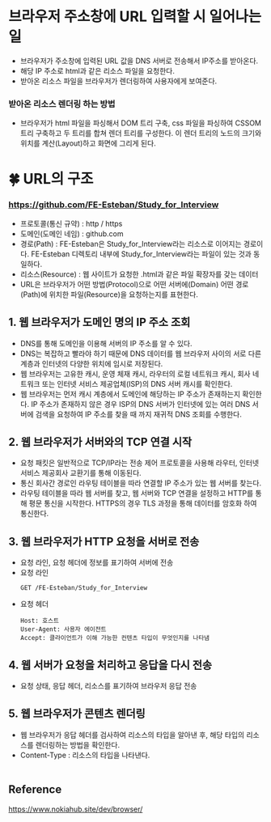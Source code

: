# 브라우저 주소창에 URL 입력할 시 일어나는 일

- 브라우저가 주소창에 입력된 URL 값을 DNS 서버로 전송해서 IP주소를 받아온다.
- 해당 IP 주소로 html과 같은 리소스 파일을 요청한다.
- 받아온 리소스 파일을 브라우저가 렌더링하여 사용자에게 보여준다.

### 받아온 리소스 렌더링 하는 방법

- 브라우저가 html 파일을 파싱해서 DOM 트리 구축, css 파일을 파싱하여 CSSOM 트리 구축하고 두 트리를 합쳐 렌더 트리를 구성한다. 이 렌더 트리의 노드의 크기와 위치를 계산(Layout)하고 화면에 그리게 된다.

# 🍀 URL의 구조

### https://github.com/FE-Esteban/Study_for_Interview

- 프로토콜(통신 규약) : http / https
- 도메인(도메인 네임) : github.com
- 경로(Path) : FE-Esteban은 Study_for_Interview라는 리소스로 이어지는 경로이다. FE-Esteban 디렉토리 내부에 Study_for_Interview라는 파일이 있는 것과 동일하다.
- 리소스(Resource) : 웹 사이트가 요청한 .html과 같은 파일 확장자를 갖는 데이터
- URL은 브라우저가 어떤 방법(Protocol)으로 어떤 서버에(Domain) 어떤 경로(Path)에 위치한 파일(Resource)을 요청하는지를 표현한다.

## 1. 웹 브라우저가 도메인 명의 IP 주소 조회

- DNS를 통해 도메인을 이용해 서버의 IP 주소를 알 수 있다.
- DNS는 복잡하고 빨라야 하기 때문에 DNS 데이터를 웹 브라우저 사이의 서로 다른 계층과 인터넷의 다양한 위치에 임시로 저장된다.
- 웹 브라우저는 고유한 캐시, 운영 체재 캐시, 라우터의 로컬 네트워크 캐시, 회사 네트워크 또는 인터넷 서비스 제공업체(ISP)의 DNS 서버 캐시를 확인한다.
- 웹 브라우저는 먼저 캐시 계층에서 도메인에 해당하는 IP 주소가 존재하는지 확인한다. IP 주소가 존재하지 않은 경우 ISP의 DNS 서버가 인터넷에 있는 여러 DNS 서버에 검색을 요청하여 IP 주소를 찾을 때 까지 재귀적 DNS 조회를 수행한다.

## 2. 웹 브라우저가 서버와의 TCP 연결 시작

- 요청 패킷은 일반적으로 TCP/IP라는 전송 제어 프로토콜을 사용해 라우터, 인터넷 서비스 제공회사 교환기를 통해 이동된다.
- 통신 회사간 경로인 라우팅 테이블을 따라 연결할 IP 주소가 있는 웹 서버를 찾는다.
- 라우팅 테이블을 따라 웹 서버를 찾고, 웹 서버와 TCP 연결을 설정하고 HTTP를 통해 평문 통신을 시작한다. HTTPS의 경우 TLS 과정을 통해 데이터를 암호화 하여 통신한다.

## 3. 웹 브라우저가 HTTP 요청을 서버로 전송

- 요청 라인, 요청 헤더에 정보를 표기하여 서버에 전송
- 요청 라인
  ```
  GET /FE-Esteban/Study_for_Interview
  ```
- 요청 헤더
  ```
  Host: 호스트
  User-Agent: 사용자 에이전트
  Accept: 클라이언트가 이해 가능한 컨텐츠 타입이 무엇인지를 나타냄
  ```

## 4. 웹 서버가 요청을 처리하고 응답을 다시 전송

- 요청 상태, 응답 헤더, 리소스를 표기하여 브라우저 응답 전송

## 5. 웹 브라우저가 콘텐츠 렌더링

- 웹 브라우저가 응답 헤더를 검사하여 리소스의 타입을 알아낸 후, 해당 타입의 리소스를 렌더링하는 방법을 확인한다.
- Content-Type : 리소스의 타입을 나타낸다.
  <br/><br/>

## Reference

https://www.nokiahub.site/dev/browser/
